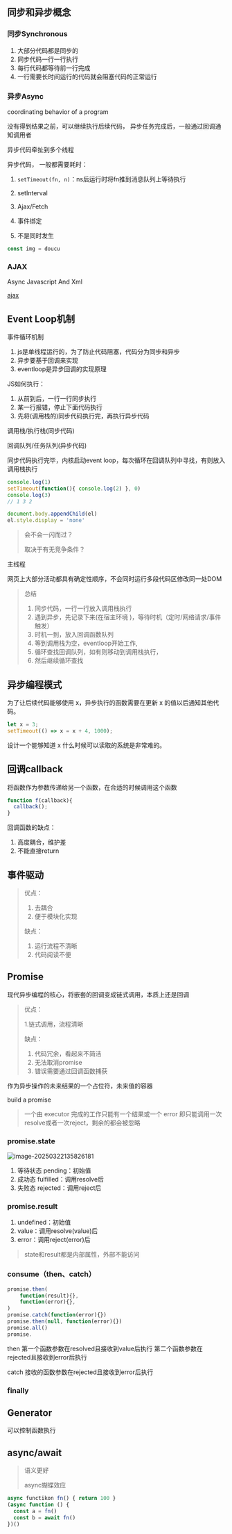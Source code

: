 ## 同步和异步概念

### 同步Synchronous

1. 大部分代码都是同步的
2. 同步代码一行一行执行
3. 每行代码都等待前一行完成
4. 一行需要长时间运行的代码就会阻塞代码的正常运行

### 异步Async

coordinating behavior of a program

没有得到结果之前，可以继续执行后续代码，
异步任务完成后，一般通过回调通知调用者

异步代码牵扯到多个线程

异步代码， 一般都需要耗时：

1. `setTimeout(fn, n)`：ns后运行时将fn推到消息队列上等待执行
2. setInterval
3. Ajax/Fetch
4. 事件绑定



1. 不是同时发生

```js
const img = doucu
```

### AJAX

Async Javascript And Xml

[ajax](../前后端请求/Ajax.md) 



## Event Loop机制

事件循环机制

1. js是单线程运行的，为了防止代码阻塞，代码分为同步和异步
2. 异步要基于回调来实现
3. eventloop是异步回调的实现原理

JS如何执行：

1. 从前到后，一行一行同步执行
2. 某一行报错，停止下面代码执行
3. 先将(调用栈的)同步代码执行完，再执行异步代码

调用栈/执行栈(同步代码)

回调队列/任务队列(异步代码)

同步代码执行完毕，内核启动event loop，每次循环在回调队列中寻找，有则放入调用栈执行

```js
console.log(1)
setTimeout(function(){ console.log(2) }, 0)
console.log(3)
// 1 3 2
```



 ```js
 document.body.appendChild(el)
 el.style.display = 'none'
 ```

> 会不会一闪而过？
>
> 取决于有无竞争条件？

主线程

网页上大部分活动都具有确定性顺序，不会同时运行多段代码区修改同一处DOM

> 总结
>
> 1. 同步代码，一行一行放入调用栈执行
> 2. 遇到异步，先记录下来(在宿主环境 )，等待时机（定时/网络请求/事件触发）
> 3. 时机一到，放入回调函数队列
> 4. 等到调用栈为空，eventloop开始工作,
> 5. 循环查找回调队列，如有则移动到调用栈执行，
> 6. 然后继续循环查找

## 异步编程模式

为了让后续代码能够使用 x，异步执行的函数需要在更新 x 的值以后通知其他代码。

```js
let x = 3;
setTimeout(() => x = x + 4, 1000);
```

设计一个能够知道 x 什么时候可以读取的系统是非常难的。



## 回调callback 

将函数作为参数传递给另一个函数，在合适的时候调用这个函数

```js
function f(callback){
  callback();
}
```

回调函数的缺点：

1. 高度耦合，维护差
2. 不能直接return

## 事件驱动

> 优点：
>
> 1. 去耦合
> 2. 便于模块化实现
>
> 缺点：
>
> 1. 运行流程不清晰
> 2. 代码阅读不便

## Promise

现代异步编程的核心，将嵌套的回调变成链式调用，本质上还是回调

> 优点：
>
> 1.链式调用，流程清晰
>
> 缺点：
>
> 1. 代码冗余，看起来不简洁
> 2. 无法取消promise
> 3. 错误需要通过回调函数捕获

作为异步操作的未来结果的一个占位符，未来值的容器

build a promise



> 一个由 executor 完成的工作只能有一个结果或一个 error
> 即只能调用一次resolve或者一次reject，剩余的都会被忽略

### promise.state

![image-20250322135826181](./images/image-20250322135826181.png)

1. 等待状态 pending：初始值
1. 成功态 fulfilled：调用resolve后
1. 失败态 rejected：调用reject后



### promise.result

1. undefined：初始值
2. value：调用resolve(value)后
3. error：调用reject(error)后

> state和result都是内部属性，外部不能访问



### consume（then、catch）

```js
promise.then(
    function(result){},
    function(error){},
)
promise.catch(function(error){})
promise.then(null, function(error){})
promise.all()
promise.
```

then
第一个函数参数在resolved且接收到value后执行
第二个函数参数在rejected且接收到error后执行

catch
接收的函数参数在rejected且接收到error后执行

### finally



## Generator

可以控制函数执行

## async/await

> 语义更好
>
> async蝴蝶效应

```js
async functikon fn() { return 100 }
(async function () {
  const a = fn()
  const b = await fn()
})()
```

